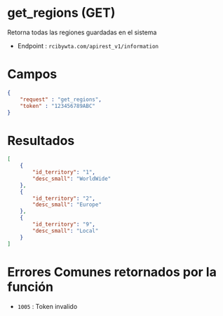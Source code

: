 # get_regions (GET)

Retorna todas las regiones guardadas en el sistema

* Endpoint : ```rcibywta.com/apirest_v1/information```

# Campos

```JSON
{
    "request" : "get_regions",
    "token" : "123456789ABC"
}
```

# Resultados

```JSON
[
    {
        "id_territory": "1",
        "desc_small": "WorldWide"
    },
    {
        "id_territory": "2",
        "desc_small": "Europe"
    },
    {
        "id_territory": "9",
        "desc_small": "Local"
    }
]
```

# Errores Comunes retornados por la función

* ```1005``` : Token invalido